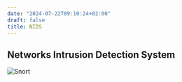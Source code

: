 ```yaml
---
date: "2024-07-22T09:10:24+02:00"
draft: false
title: NIDS
---
```


## Networks Intrusion Detection System

![Snort](/Penetration/Snort)
